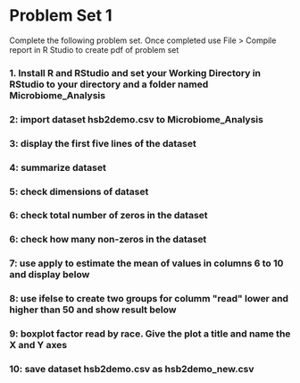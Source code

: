 # Problem Set 1
Complete the following problem set. Once completed use File > Compile report in R Studio to create pdf of problem set

### 1. Install R and RStudio and set your Working Directory in RStudio to your directory and a folder named Microbiome_Analysis


### 2: import dataset hsb2demo.csv to Microbiome_Analysis 


### 3: display the first five lines of the dataset 


### 4: summarize dataset


### 5: check dimensions of dataset


### 6: check total number of zeros in the dataset


### 6: check how many non-zeros in the dataset


### 7: use apply to estimate the mean of values in columns 6 to 10 and display below


### 8: use ifelse to create two groups for columm "read" lower and higher than 50 and show result below


### 9: boxplot factor read by race. Give the plot a title and name the X and Y axes


### 10: save dataset hsb2demo.csv as hsb2demo_new.csv
